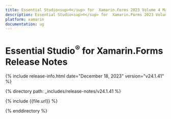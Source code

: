 ```yaml
---
title: Essential Studio<sup>®</sup> for  Xamarin.Forms 2023 Volume 4 Main Release Release Notes  
description: Essential Studio<sup>®</sup> for  Xamarin.Forms 2023 Volume 4 Main Release Release Notes  
platform: xamarin
documentation: ug
---
```


# Essential Studio<sup>®</sup> for  Xamarin.Forms  Release Notes  

{% include release-info.html date="December 18, 2023"  version="v24.1.41" %} 

{% directory path: _includes/release-notes/v24.1.41 %}

{% include {{file.url}} %}

{% enddirectory %}